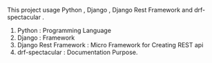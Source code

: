 This project usage Python , Django , Django Rest Framework and drf-spectacular . 
1) Python : Programming Language
2) Django : Framework
3) Django Rest Framework : Micro Framework for Creating REST api 
4) drf-spectacular : Documentation Purpose.
